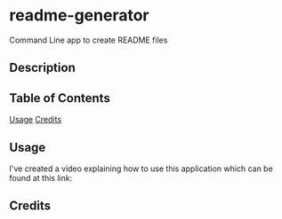 # readme-generator
Command Line app to create README files 

## Description

## Table of Contents

[Usage](#usage)
[Credits](#credits)

## Usage

I've created a video explaining how to use this application which can be found at this link: 

## Credits

